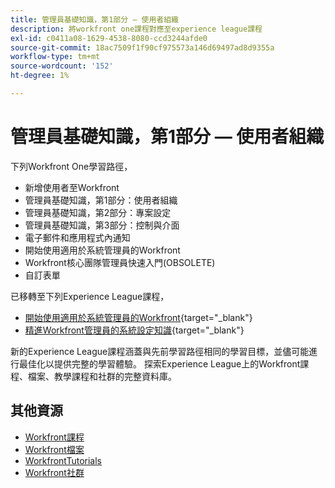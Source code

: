 ```yaml
---
title: 管理員基礎知識，第1部分 — 使用者組織
description: 將workfront one課程對應至experience league課程
exl-id: c0411a08-1629-4538-8080-ccd3244afde0
source-git-commit: 18ac7509f1f90cf975573a146d69497ad8d9355a
workflow-type: tm+mt
source-wordcount: '152'
ht-degree: 1%

---
```


# 管理員基礎知識，第1部分 — 使用者組織

下列Workfront One學習路徑，

* 新增使用者至Workfront
* 管理員基礎知識，第1部分：使用者組織
* 管理員基礎知識，第2部分：專案設定
* 管理員基礎知識，第3部分：控制與介面
* 電子郵件和應用程式內通知
* 開始使用適用於系統管理員的Workfront
* Workfront核心團隊管理員快速入門(OBSOLETE)
* 自訂表單

已移轉至下列Experience League課程，

* [開始使用適用於系統管理員的Workfront](https://experienceleague.adobe.com/?recommended=Workfront-A-1-2022.1.admin){target="_blank"}
* [精進Workfront管理員的系統設定知識](https://experienceleague.adobe.com/?recommended=Workfront-A-1-2022.2.admin){target="_blank"}

新的Experience League課程涵蓋與先前學習路徑相同的學習目標，並儘可能進行最佳化以提供完整的學習體驗。  探索Experience League上的Workfront課程、檔案、教學課程和社群的完整資料庫。

## 其他資源

* [Workfront課程](https://experienceleague.adobe.com/?lang=en&amp;Solution=Workfront#courses)
* [Workfront檔案](https://experienceleague.adobe.com/docs/workfront.html)
* [WorkfrontTutorials](https://experienceleague.adobe.com/docs/workfront-learn/tutorials-workfront/home.html)
* [Workfront社群](https://experienceleaguecommunities.adobe.com/t5/workfront/ct-p/workfront)
